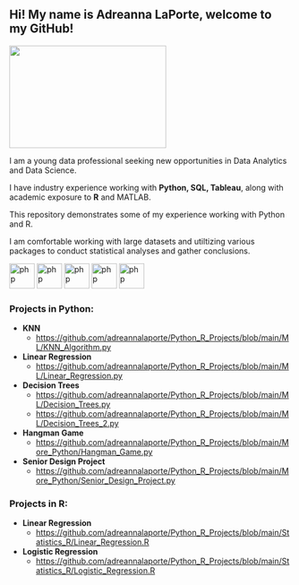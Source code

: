 ## Hi! My name is Adreanna LaPorte, welcome to my GitHub!

<img src="https://media.giphy.com/media/LoX8yc1ngPCvu/giphy.gif" width="280" height="183" />

I am a young data professional seeking new opportunities in Data Analytics and Data Science.

I have industry experience working with **Python, SQL, Tableau**, along with academic exposure to **R** and MATLAB. 

This repository demonstrates some of my experience working with Python and R. 

I am comfortable working with large datasets and utiltizing various packages to conduct statistical analyses and gather conclusions.


<p align="left">
<img src="https://cdn.jsdelivr.net/gh/devicons/devicon/icons/r/r-original.svg" alt="php" width="45" height="45"/>
<img src="https://cdn.jsdelivr.net/gh/devicons/devicon/icons/python/python-original.svg" alt="php" width="45" height="45"/>
<img src="https://cdn.jsdelivr.net/gh/devicons/devicon/icons/mysql/mysql-original.svg" alt="php" width="45" height="45"/>
<img src="https://cdn.jsdelivr.net/gh/devicons/devicon/icons/matlab/matlab-original.svg" alt="php" width="45" height="45"/>
<img src="https://cdn.jsdelivr.net/gh/devicons/devicon/icons/github/github-original.svg" alt="php" width="45" height="45"/>
          
</p>
           


### Projects in Python:
- **KNN**
  - https://github.com/adreannalaporte/Python_R_Projects/blob/main/ML/KNN_Algorithm.py
- **Linear Regression**
  - https://github.com/adreannalaporte/Python_R_Projects/blob/main/ML/Linear_Regression.py
- **Decision Trees**
  - https://github.com/adreannalaporte/Python_R_Projects/blob/main/ML/Decision_Trees.py
  - https://github.com/adreannalaporte/Python_R_Projects/blob/main/ML/Decision_Trees_2.py
- **Hangman Game**
  - https://github.com/adreannalaporte/Python_R_Projects/blob/main/More_Python/Hangman_Game.py
- **Senior Design Project**
  - https://github.com/adreannalaporte/Python_R_Projects/blob/main/More_Python/Senior_Design_Project.py


### Projects in R:
- **Linear Regression**
  - https://github.com/adreannalaporte/Python_R_Projects/blob/main/Statistics_R/Linear_Regression.R
- **Logistic Regression**
  - https://github.com/adreannalaporte/Python_R_Projects/blob/main/Statistics_R/Logistic_Regression.R

  
